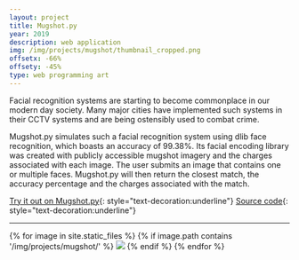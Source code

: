 ```yaml
---
layout: project
title: Mugshot.py
year: 2019
description: web application
img: /img/projects/mugshot/thumbnail_cropped.png
offsetx: -66%
offsety: -45%
type: web programming art
---
```


Facial recognition systems are starting to become commonplace in our modern day society. Many major cities have implemented such systems in their CCTV systems and are being ostensibly used to combat crime.

Mugshot.py simulates such a facial recognition system using dlib face recognition, which boasts an accuracy of 99.38%. Its facial encoding library was created with publicly accessible mugshot imagery and the charges associated with each image. The user submits an image that contains one or multiple faces. Mugshot.py will then return the closest match, the accuracy percentage and the charges associated with the match.

[Try it out on Mugshot.py](https://www.mugshotpy.com/){: style="text-decoration:underline"}
[Source code](https://github.com/Fragrag/Mugshot){: style="text-decoration:underline"}

<hr>

<div>
{% for image in site.static_files %}
  {% if image.path contains '/img/projects/mugshot/' %}
    <img class="projectimage" src="{{ site.baseurl }}{{ image.path }}">
  {% endif %}
{% endfor %}
</div>



